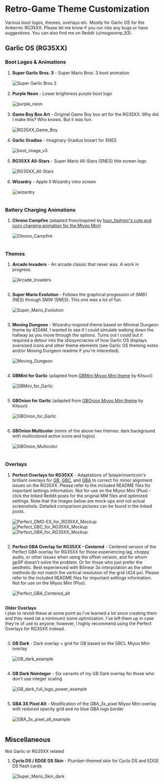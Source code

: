 # Retro-Game Theme Customization

Various boot logos, themes,  overlays etc. Mostly for Garlic OS for the Anbernic RG35XX. Please let me know if you run into any bugs or have suggestions. You can also find me on Reddit (u/mugwomp_93).

## Garlic OS (RG35XX)

### Boot Logos & Animations
1. **Super Garlic Bros. 3** - Super Mario Bros. 3 boot animation<br><br>![Super Garlic Bros 3](https://github.com/mugwomp93/GarlicOS_Customization/assets/143192398/7b224ef7-eb24-4fc4-bcf2-78573f564e0b)<br><br>
5. **Purple Neon** - Lower brightness purple boot logo<br><br>![purple_neon](https://github.com/mugwomp93/GarlicOS_Customization/assets/143192398/fe4c65cc-def1-424d-a75b-456c2c06324e)<br><br>
2. **Game Boy Box Art** - Original Game Boy box art for the RG35XX. Why did I make this? Who knows. But it was fun.<br><br>![RG35XX_Game_Boy](https://github.com/mugwomp93/GarlicOS_Customization/assets/143192398/f181424f-47c1-4447-9a48-bcf07dccdaee)
<br><br>
4. **Garlic Gradius** - Imaginary Gradius boxart for SNES<br><br>![boot_image_v3](https://github.com/mugwomp93/GarlicOS_Customization/assets/143192398/3d016c4a-141c-4352-b5ba-0f5d0a85be85)<br><br>
3. **RG35XX All-Stars** - Super Mario All-Stars (SNES) title screen logo<br><br>![RG35XX_All-Stars](https://github.com/mugwomp93/GarlicOS_Customization/assets/143192398/f76dc2d4-3abb-4296-b6fe-0bd7915aad51)<br><br>
6. **Wizardry** - Apple II Wizardry intro screen<br><br>![wizardry](https://github.com/mugwomp93/GarlicOS_Customization/assets/143192398/2657303a-d315-418f-bd0c-f9b926a3da18)<br><br>


### Battery Charging Animations
1. **Chrono Campfire** (adapted from/inspired by [huor_fashmir's cute and cozy charging animation for the Miyoo Mini](https://www.reddit.com/r/MiyooMini/comments/1b19k49/i_made_this_cute_and_simple_chrono_trigger/))<br><br>![Chrono_Campfire](https://github.com/mugwomp93/GarlicOS_Customization/assets/143192398/4491aab3-7087-4445-898d-ac11ca2c5654)<br><br>


### Themes
1. **Arcade Invaders** - An arcade classic that never was. A work in progress.<br><br>![Arcade_Invaders](https://github.com/mugwomp93/GarlicOS_Customization/assets/143192398/f8975270-aee1-48fc-b7c7-1c33255eaa21)<br><br>

2. **Super Mario Evolution** - Follows the graphical progession of SMB1 (NES) through SMW (SNES). This one was a lot of fun.<br><br>![Super_Mario_Evolution](https://github.com/mugwomp93/GarlicOS_Customization/assets/143192398/ce0a4164-03ec-457b-b23a-b3e226dd6509)<br><br>

3. **Moving Dungeon** - Wizardry-inspired theme based on Minimal Dungeon theme by 420AM. I wanted to see if I could simulate walking down the hallway as you move through the options. Turns out I could but it required a detour into the idiosyncracies of how Garlic OS displays oversized icons and other theme elements (see Garlic OS theming notes and/or Moving Dungeon readme if you're interested).<br><br>![Moving_Dungeon](https://github.com/mugwomp93/GarlicOS_Customization/assets/143192398/2350ffc2-c406-4634-9168-2ba6c3c842f3)<br><br>

4. **GBMini for Garlic** (adapted from [GBMini Miyoo Mini theme](https://www.reddit.com/r/MiyooMini/comments/vdxg1a/gbonion_theme_and_customizations/?rdt=57022) by Kitsuvi)<br><br>![GBMini_for_Garlic](https://github.com/mugwomp93/GarlicOS_Customization/assets/143192398/7b175b24-5d18-40d9-971d-49b8819afa52)<br><br>

5. **GBOnion for Garlic** (adapted from [GBOnion Miyoo Mini theme](https://www.reddit.com/r/MiyooMini/comments/vdxg1a/gbonion_theme_and_customizations/?rdt=57022) by Kitsuvi)<br><br>![GBOnion_for_Garlic](https://github.com/mugwomp93/GarlicOS_Customization/assets/143192398/1650fb02-9d23-4497-b53c-093d3740b474)<br><br>

6. **GBOnion Multicolor** (remix of the above two themes: dark background with multicolored active icons and logos)<br><br>![GBOnion_Multicolor](https://github.com/mugwomp93/GarlicOS_Customization/assets/143192398/0e7986cb-33e5-4fa6-adcf-4937ec17f8b4)<br><br>


### Overlays
1. **Perfect Overlays for RG35XX** - Adaptations of 1playerinsertcoin's brilliant overlays for [GB](https://www.reddit.com/r/MiyooMini/comments/18e2o0z/i_remastered_my_game_boy_dmg_overlay/), [GBC](https://www.reddit.com/r/MiyooMini/comments/1857xa7/i_made_a_game_boy_color_overlay/), and [GBA](https://www.reddit.com/r/MiyooMini/comments/18ovuld/i_made_a_game_boy_advance_overlay/?rdt=48158) to correct for minor alignment issues on the RG35XX. Please refer to the included README files for important settings information. Not for use on the Miyoo Mini (Plus) - click the linked Reddit posts for the original MM files and optimized settings. Note that the images below are mock-ups and not actual screenshots. Detailed comparison pictures can be found in the linked posts.<br><br>![Perfect_DMG-EX_for_RG35XX_Mockup](https://github.com/mugwomp93/GarlicOS_Customization/assets/143192398/84cb850a-46c2-4fad-b3d1-faefa2daff20)
<br>![Perfect_GBC_for_RG35XX_Mockup](https://github.com/mugwomp93/GarlicOS_Customization/assets/143192398/993612ec-f6d1-4d12-b33a-72e331b3a982)<br>
![Perfect_GBA_for_RG35XX_Mockup](https://github.com/mugwomp93/GarlicOS_Customization/assets/143192398/76ab1c27-a50d-4e5c-93ce-946ed3cfcaec)
<br><br>

2. **Perfect GBA Overlay for RG35XX - Centered** - Centered version of the Perfect GBA overlay for RG35XX for those experiencing lag, choppy audio, or other issues when using the offset version, and for whom gpSP doesn't solve the problem. Or for those who just prefer the aesthetic. Best experienced with Bilinear 3x interpolation as the other methods do not match the vertical resolution of the grid (424 px). Please refer to the included README files for important settings information. Not for use on the Miyoo Mini (Plus). <br><br>![Perfect_GBA_Centered_alt](https://github.com/mugwomp93/GarlicOS_Customization/assets/143192398/6c51b3c3-628e-4819-b349-2214ba2efda3)
<br><br>

**Older Overlays**<br>I plan to revisit these at some point as I've learned a lot since creating them and they need (at a minimum) some optimization. I've left them up in case they're of use to anyone; however, I highly recommend using the Perfect Overlays for RG35XX instead.<br><br>

3. **GB Dark** - Dark overlay + grid for GB based on the GBCL Miyoo Mini overlay<br><br>![GB_dark_example](https://github.com/mugwomp93/GarlicOS_Customization/assets/143192398/6cb58cb8-5c67-4b56-862c-485d28f4fcc5)<br><br>

4. **GB Dark Nointeger** - Six variants of my GB Dark overlay for those who don't use integer scaling<br><br>![GB_dark_full_logo_power_example](https://github.com/mugwomp93/GarlicOS_Customization/assets/143192398/fba81488-fa17-4f33-835b-3bb053befd57)<br><br>

5. **GBA 3X Pixel Alt** - Modification of the GBA_3x_pixel Miyoo Mini overlay with reduced opacity grid and no blue GBA logo border<br><br>![GBA_3x_pixel_alt_example](https://github.com/mugwomp93/GarlicOS_Customization/assets/143192398/72857307-e831-4688-a2b9-0631a176f0b6)<br><br>


## Miscellaneous
Not Garlic or RG35XX related
1. **Cyclo DS / EDGE DS Skin** - Plumber-themed skin for Cyclo DS and EDGE DS flash cards<br><br>![Super_Mario_Skin_dark](https://github.com/mugwomp93/GarlicOS_Customization/assets/143192398/1db6afd7-d132-4443-a259-160776dd9d89)
<br><br>
